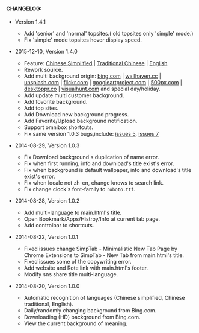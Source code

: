 #### CHANGELOG:
- Version 1.4.1
  * Add 'senior' and 'normal' topsites.( old topsites only 'simple' mode.)
  * Fix 'simple' mode topsites hover display speed.

- 2015-12-10, Version 1.4.0
  * Feature: [Chinese Simplified](https://github.com/Kenshin/simptab/blob/master/README.cn.md) | [Traditional Chinese](https://github.com/Kenshin/simptab/blob/master/README.tw.md) | [English](https://github.com/Kenshin/simptab/blob/master/README.en.md)
  * Rework source.
  * Add multi background origin: [bing.com](http://bing.com) | [wallhaven.cc](http://wallhaven.cc) | [unsplash.com](http://unsplash.com) | [flickr.com](http://flickr.com) | [googleartproject.com](http://googleartproject.com) | [500px.com](http://500px.com) | [desktoppr.co](http://desktoppr.co) | [visualhunt.com](http://visualhunt.com) and special day/holiday.
  * Add update multi customer background.
  * Add fovorite background.
  * Add top sites.
  * Add Download new background progress.
  * Add Favorite/Upload background notification.
  * Support omnibox shortcuts.
  * Fix same version 1.0.3 bugs,include: [issues 5](https://github.com/kenshin/simptab/issues/5), [issues 7](https://github.com/Kenshin/simptab/issues/7)

- 2014-08-29, Version 1.0.3
  * Fix Download background's duplication of name error.
  * Fix when first running, info and download's title exist's error.
  * Fix when background is default wallpaper, info and download's title exist's error.
  * Fix when locale not zh-cn, change knows to search link.
  * Fix change clock's font-family to `roboto.ttf`.

- 2014-08-28, Version 1.0.2
  * Add multi-language to main.html's title.
  * Open Bookmark/Apps/Histroy/Info at current tab page.
  * Add controlbar to shortcuts.

- 2014-08-22, Version 1.0.1
  * Fixed issues change SimpTab - Minimalistic New Tab Page by Chrome Extensions to SimpTab - New Tab from main.html's title.
  * Fixed issues some of the copywriting error.
  * Add website and Rote link with main.html's footer.
  * Modify sns share title multi-language.

- 2014-08-20, Version 1.0.0
  * Automatic recognition of languages (Chinese simplified, Chinese traditional, English).
  * Daily/randomly changing background from Bing.com.
  * Downloading (HD) background from Bing.com.
  * View the current background of meaning.